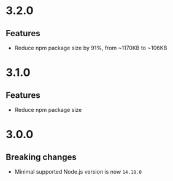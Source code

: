 # 3.2.0

## Features

- Reduce npm package size by 91%, from ~1170KB to ~106KB

# 3.1.0

## Features

- Reduce npm package size

# 3.0.0

## Breaking changes

- Minimal supported Node.js version is now `14.18.0`
